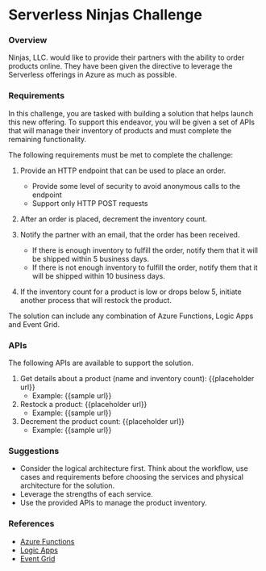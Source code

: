 # Serverless Ninjas Challenge

### Overview

Ninjas, LLC. would like to provide their partners with the ability to order products online. They have been given the directive to leverage the Serverless offerings in Azure as much as possible. 

### Requirements
In this challenge, you are tasked with building a solution that helps launch this new offering. To support this endeavor, you will be given a set of APIs that will manage their inventory of products and must complete the remaining functionality.

The following requirements must be met to complete the challenge:

1) Provide an HTTP endpoint that can be used to place an order.
   * Provide some level of security to avoid anonymous calls to the endpoint
   * Support only HTTP POST requests

2) After an order is placed, decrement the inventory count. 

3) Notify the partner with an email, that the order has been received. 
   * If there is enough inventory to fulfill the order, notify them that it will be shipped within 5 business days.
   * If there is not enough inventory to fulfill the order, notify them that it will be shipped within 10 business days.
   
4) If the inventory count for a product is low or drops below 5, initiate another process that will restock the product. 

The solution can include any combination of Azure Functions, Logic Apps and Event Grid. 

###  APIs
The following APIs are available to support the solution. 

1) Get details about a product (name and inventory count): {{placeholder  url}}
   * Example: {{sample url}}
2) Restock a product: {{placeholder url}}
   * Example: {{sample url}}
3) Decrement the product count: {{placeholder url}}
   * Example: {{sample url}}

### Suggestions
* Consider the logical architecture first. Think about the workflow, use cases and requirements before choosing the services and physical architecture for the solution.
* Leverage the strengths of each service.
* Use the provided APIs to manage the product inventory.

### References
* [Azure Functions](https://docs.microsoft.com/en-us/azure/azure-functions/functions-overview "Azure Functions")
* [Logic Apps](https://docs.microsoft.com/en-us/azure/logic-apps/ "Azure Logic Apps")
* [Event Grid](https://docs.microsoft.com/en-us/azure/event-grid/overview "Azure Event Grid")
